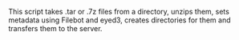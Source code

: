This script takes .tar or .7z files from a directory, unzips them, sets metadata using Filebot and eyed3, creates directories for them and transfers them to the server.
